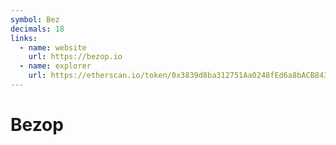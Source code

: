 ```yaml
---
symbol: Bez
decimals: 18
links:
  - name: website
    url: https://bezop.io
  - name: explorer
    url: https://etherscan.io/token/0x3839d8ba312751Aa0248fEd6a8bACB84308E20Ed
---
```


# Bezop
